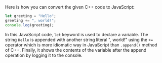 Here is how you can convert the given C++ code to JavaScript:

```javascript
let greeting = "Hello";
greeting += ", world!";
console.log(greeting);
```

In this JavaScript code, `let` keyword is used to declare a variable. The string `Hello` is appended with another string literal ", world!" using the `+=` operator which is more idiomatic way in JavaScript than `.append()` method of C++. Finally, it shows the contents of the variable after the append operation by logging it to the console.
